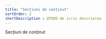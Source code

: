 ```yaml
---
title: "Secțiuni de conținut"
sortOrder: 2
shortDescription : @TODO de scris descrierea
---
```


Secțiuni de conținut
